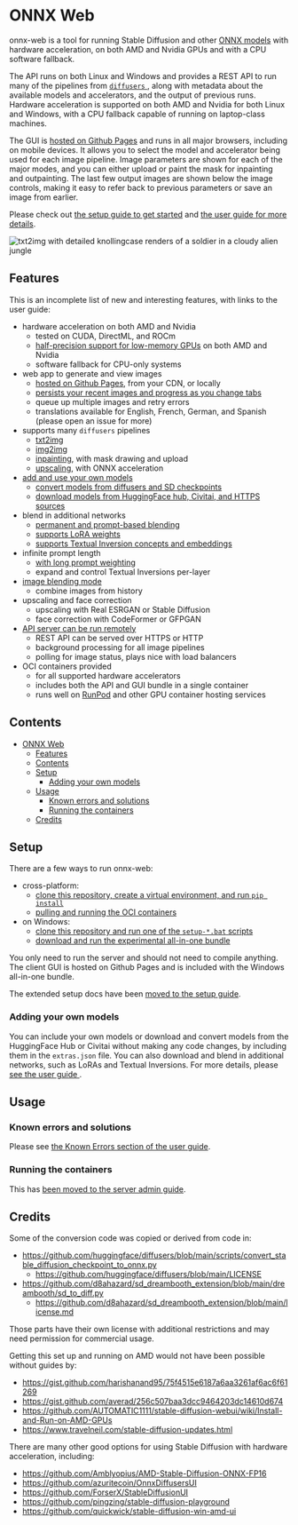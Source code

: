 # ONNX Web

onnx-web is a tool for running Stable Diffusion and other [ONNX models](https://onnx.ai/) with hardware acceleration,
on both AMD and Nvidia GPUs and with a CPU software fallback.

The API runs on both Linux and Windows and provides a REST API to run many of the pipelines from [`diffusers`
](https://huggingface.co/docs/diffusers/main/en/index), along with metadata about the available models and accelerators,
and the output of previous runs. Hardware acceleration is supported on both AMD and Nvidia for both Linux and Windows,
with a CPU fallback capable of running on laptop-class machines.

The GUI is [hosted on Github Pages](https://ssube.github.io/onnx-web/) and runs in all major browsers, including on
mobile devices. It allows you to select the model and accelerator being used for each image pipeline. Image parameters
are shown for each of the major modes, and you can either upload or paint the mask for inpainting and outpainting. The
last few output images are shown below the image controls, making it easy to refer back to previous parameters or save
an image from earlier.

Please check out [the setup guide to get started](docs/setup-guide.md) and [the user guide for more
details](https://github.com/ssube/onnx-web/blob/main/docs/user-guide.md).

![txt2img with detailed knollingcase renders of a soldier in a cloudy alien jungle](./docs/readme-preview.png)

## Features

This is an incomplete list of new and interesting features, with links to the user guide:

- hardware acceleration on both AMD and Nvidia
  - tested on CUDA, DirectML, and ROCm
  - [half-precision support for low-memory GPUs](docs/user-guide.md#optimizing-models-for-lower-memory-usage) on both
    AMD and Nvidia
  - software fallback for CPU-only systems
- web app to generate and view images
  - [hosted on Github Pages](https://ssube.github.io/onnx-web), from your CDN, or locally
  - [persists your recent images and progress as you change tabs](docs/user-guide.md#image-history)
  - queue up multiple images and retry errors
  - translations available for English, French, German, and Spanish (please open an issue for more)
- supports many `diffusers` pipelines
  - [txt2img](docs/user-guide.md#txt2img-tab)
  - [img2img](docs/user-guide.md#img2img-tab)
  - [inpainting](docs/user-guide.md#inpaint-tab), with mask drawing and upload
  - [upscaling](docs/user-guide.md#upscale-tab), with ONNX acceleration
- [add and use your own models](docs/user-guide.md#adding-your-own-models)
  - [convert models from diffusers and SD checkpoints](docs/converting-models.md)
  - [download models from HuggingFace hub, Civitai, and HTTPS sources](docs/user-guide.md#model-sources)
- blend in additional networks
  - [permanent and prompt-based blending](docs/user-guide.md#permanently-blending-additional-networks)
  - [supports LoRA weights](docs/user-guide.md#lora-tokens)
  - [supports Textual Inversion concepts and embeddings](docs/user-guide.md#textual-inversion-tokens)
- infinite prompt length
  - [with long prompt weighting](docs/user-guide.md#long-prompt-weighting)
  - expand and control Textual Inversions per-layer
- [image blending mode](docs/user-guide.md#blend-tab)
  - combine images from history
- upscaling and face correction
  - upscaling with Real ESRGAN or Stable Diffusion
  - face correction with CodeFormer or GFPGAN
- [API server can be run remotely](docs/server-admin.md)
  - REST API can be served over HTTPS or HTTP
  - background processing for all image pipelines
  - polling for image status, plays nice with load balancers
- OCI containers provided
  - for all supported hardware accelerators
  - includes both the API and GUI bundle in a single container
  - runs well on [RunPod](https://www.runpod.io/) and other GPU container hosting services

## Contents

- [ONNX Web](#onnx-web)
  - [Features](#features)
  - [Contents](#contents)
  - [Setup](#setup)
    - [Adding your own models](#adding-your-own-models)
  - [Usage](#usage)
    - [Known errors and solutions](#known-errors-and-solutions)
    - [Running the containers](#running-the-containers)
  - [Credits](#credits)

## Setup

There are a few ways to run onnx-web:

- cross-platform:
  - [clone this repository, create a virtual environment, and run `pip install`](docs/setup-guide.md#cross-platform-method)
  - [pulling and running the OCI containers](docs/server-admin.md#running-the-containers)
- on Windows:
  - [clone this repository and run one of the `setup-*.bat` scripts](docs/setup-guide.md#windows-python-installer)
  - [download and run the experimental all-in-one bundle](docs/setup-guide.md#windows-all-in-one-bundle)

You only need to run the server and should not need to compile anything. The client GUI is hosted on Github Pages and
is included with the Windows all-in-one bundle.

The extended setup docs have been [moved to the setup guide](docs/setup-guide.md).

### Adding your own models

You can include your own models or download and convert models from the HuggingFace Hub or Civitai without making any
code changes, by including them in the `extras.json` file. You can also download and blend in additional networks, such
as LoRAs and Textual Inversions. For more details, please [see the user guide
](./docs/user-guide.md#adding-your-own-models).

## Usage

### Known errors and solutions

Please see [the Known Errors section of the user guide](https://github.com/ssube/onnx-web/blob/main/docs/user-guide.md#known-errors).

### Running the containers

This has [been moved to the server admin guide](docs/server-admin.md#running-the-containers).

## Credits

Some of the conversion code was copied or derived from code in:

- https://github.com/huggingface/diffusers/blob/main/scripts/convert_stable_diffusion_checkpoint_to_onnx.py
  - https://github.com/huggingface/diffusers/blob/main/LICENSE
- https://github.com/d8ahazard/sd_dreambooth_extension/blob/main/dreambooth/sd_to_diff.py
  - https://github.com/d8ahazard/sd_dreambooth_extension/blob/main/license.md

Those parts have their own license with additional restrictions and may need permission for commercial usage.

Getting this set up and running on AMD would not have been possible without guides by:

- https://gist.github.com/harishanand95/75f4515e6187a6aa3261af6ac6f61269
- https://gist.github.com/averad/256c507baa3dcc9464203dc14610d674
- https://github.com/AUTOMATIC1111/stable-diffusion-webui/wiki/Install-and-Run-on-AMD-GPUs
- https://www.travelneil.com/stable-diffusion-updates.html

There are many other good options for using Stable Diffusion with hardware acceleration, including:

- https://github.com/Amblyopius/AMD-Stable-Diffusion-ONNX-FP16
- https://github.com/azuritecoin/OnnxDiffusersUI
- https://github.com/ForserX/StableDiffusionUI
- https://github.com/pingzing/stable-diffusion-playground
- https://github.com/quickwick/stable-diffusion-win-amd-ui
